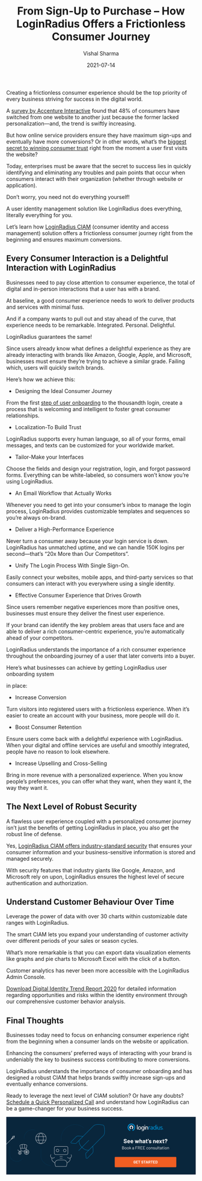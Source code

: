﻿---
type: fuel
title: "From Sign-Up to Purchase – How LoginRadius Offers a Frictionless Consumer Journey"
date: "2021-07-14"
coverImage: "consumer-signup-to-purchase.jpg"
tags: ["loginradius"]
featured: false
author: "Vishal Sharma"
description: " Enterprises, today, must be aware of the fact that the secret to success lies in quickly identifying and eliminating any pain point that occurs when consumers interact with their brand. Here’s an insightful read depicting how LoginRadius helps enterprises navigate their business success through a frictionless consumer journey."
metadescription: "A frictionless consumer journey is a key to online business success. Read on to know how LoginRadius paves the path for a frictionless consumer journey."
metatitle: "How LoginRadius offers a consumer journey from signup to purchase"
---

Creating a frictionless consumer experience should be the top priority of every business striving for success in the digital world.

A [survey by Accenture Interactive](https://www.accenture.com/t20180503T034117Z__w__/nl-en/_acnmedia/PDF-77/Accenture-Pulse-Survey.pdf) found that 48% of consumers have switched from one website to another just because the former lacked personalization—and, the trend is swiftly increasing.

But how online service providers ensure they have maximum sign-ups and eventually have more conversions? Or in other words, what’s the [biggest secret to winning consumer trust](https://www.loginradius.com/customer-security/) right from the moment a user first visits the website?

Today, enterprises must be aware that the secret to success lies in quickly identifying and eliminating any troubles and pain points that occur when consumers interact with their organization (whether through website or application).

Don’t worry, you need not do everything yourself!

A user identity management solution like LoginRadius does everything, literally everything for you.

Let’s learn how [LoginRadius CIAM](https://www.loginradius.com/) (consumer identity and access management) solution offers a frictionless consumer journey right from the beginning and ensures maximum conversions.

## Every Consumer Interaction is a Delightful Interaction with LoginRadius

Businesses need to pay close attention to consumer experience, the total of digital and in-person interactions that a user has with a brand.

At baseline, a good consumer experience needs to work to deliver products and services with minimal fuss.

And if a company wants to pull out and stay ahead of the curve, that experience needs to be remarkable. Integrated. Personal. Delightful.

LoginRadius guarantees the same!

Since users already know what defines a delightful experience as they are already interacting with brands like Amazon, Google, Apple, and Microsoft, businesses must ensure they’re trying to achieve a similar grade. Failing which, users will quickly switch brands.

Here’s how we achieve this:

- Designing the Ideal Consumer Journey

From the first [step of user onboarding](https://www.loginradius.com/blog/start-with-identity/user-onboarding-revamp-application/) to the thousandth login, create a process that is welcoming and intelligent to foster great consumer relationships.

- Localization-To Build Trust

LoginRadius supports every human language, so all of your forms, email messages, and texts can be customized for your worldwide market.

- Tailor-Make your Interfaces

Choose the fields and design your registration, login, and forgot password forms. Everything can be white-labeled, so consumers won’t know you’re using LoginRadius.

- An Email Workflow that Actually Works

Whenever you need to get into your consumer’s inbox to manage the login process, LoginRadius provides customizable templates and sequences so you’re always on-brand.

- Deliver a High-Performance Experience

Never turn a consumer away because your login service is down. LoginRadius has unmatched uptime, and we can handle 150K logins per second—that’s “20x More than Our Competitors”.

- Unify The Login Process With Single Sign-On.

Easily connect your websites, mobile apps, and third-party services so that consumers can interact with you everywhere using a single identity.

- Effective Consumer Experience that Drives Growth

Since users remember negative experiences more than positive ones, businesses must ensure they deliver the finest user experience.

If your brand can identify the key problem areas that users face and are able to deliver a rich consumer-centric experience, you’re automatically ahead of your competitors.

LoginRadius understands the importance of a rich consumer experience throughout the onboarding journey of a user that later converts into a buyer.

Here’s what businesses can achieve by getting LoginRadius user onboarding system

in place:

- Increase Conversion

Turn visitors into registered users with a frictionless experience. When it’s easier to create an account with your business, more people will do it.

- Boost Consumer Retention

Ensure users come back with a delightful experience with LoginRadius. When your digital and offline services are useful and smoothly integrated, people have no reason to look elsewhere.

- Increase Upselling and Cross-Selling

Bring in more revenue with a personalized experience. When you know people’s preferences, you can offer what they want, when they want it, the way they want it.

## The Next Level of Robust Security

A flawless user experience coupled with a personalized consumer journey isn’t just the benefits of getting LoginRadius in place, you also get the robust line of defense.

Yes, [LoginRadius CIAM offers industry-standard security](https://www.loginradius.com/security/) that ensures your consumer information and your business-sensitive information is stored and managed securely.

With security features that industry giants like Google, Amazon, and Microsoft rely on upon, LoginRadius ensures the highest level of secure authentication and authorization.

## Understand Customer Behaviour Over Time

Leverage the power of data with over 30 charts within customizable date ranges with LoginRadius.

The smart CIAM lets you expand your understanding of customer activity over different periods of your sales or season cycles.

What’s more remarkable is that you can export data visualization elements like graphs and pie charts to Microsoft Excel with the click of a button.

Customer analytics has never been more accessible with the LoginRadius Admin Console.

[Download Digital Identity Trend Report 2020](https://www.loginradius.com/resource/digital-identity-trends-2020/) for detailed information regarding opportunities and risks within the identity environment through our comprehensive customer behavior analysis.

## Final Thoughts

Businesses today need to focus on enhancing consumer experience right from the beginning when a consumer lands on the website or application.

Enhancing the consumers’ preferred ways of interacting with your brand is undeniably the key to business success contributing to more conversions.

LoginRadius understands the importance of consumer onboarding and has designed a robust CIAM that helps brands swiftly increase sign-ups and eventually enhance conversions.

Ready to leverage the next level of CIAM solution? Or have any doubts? [Schedule a Quick Personalized Call](https://www.loginradius.com/contact-sales/) and understand how LoginRadius can be a game-changer for your business success.

[![book-a-demo-Consultation](book-a-demo.png)](https://www.loginradius.com/book-a-demo/)
